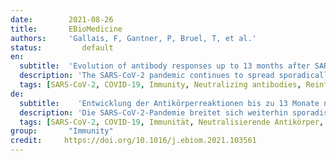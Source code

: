 ```yaml
---
date:        2021-08-26
title:       EBioMedicine 
authors:     'Gallais, F, Gantner, P, Bruel, T, et al.'
status:         default
en:
  subtitle:  'Evolution of antibody responses up to 13 months after SARS-CoV-2 infection and risk of reinfection'
  description: 'The SARS-CoV-2 pandemic continues to spread sporadically in the Unites States and worldwide. The severity and mortality excessively affected the frail elderly with co-existing medical diseases. There is growing evidence that cross-talk between the gut microbiome, Vitamin D and RAS/ACE2 system is essential for a balanced functioning of the elderly immune system and in regulating inflammation. In this review, we hypothesize that the state of gut microbiome, prior to infection determines the outcome associated with COVID-19 sepsis and may also be a critical factor in success to vaccination. Articles from PubMed/Medline searches were reviewed using a combination of terms "SARS-CoV-2, COVID-19, Inflammaging, Immune-senescence, Gut microbiome, Vitamin D, RAS/ACE2, Vaccination". Evidence indicates a complex association between gut microbiota, ACE-2 expression and Vitamin D in COVID-19 severity. Status of gut microbiome is highly predictive of the blood molecular signatures and inflammatory markers and host responses to infection. Vitamin D has immunomodulatory function in innate and adaptive immune responses to viral infection. Anti-inflammatory functions of Vit D include regulation of gut microbiome and maintaining microbial diversity. It promotes growth of gut-friendly commensal strains of Bifida and Fermicutus species. In addition, Vitamin D is a negative regulator for expression of renin and interacts with the RAS/ ACE/ACE-2 signaling axis. Collectively, this triad may be the critical, link in determination of outcomes in SARS-CoV-2 infection. The presented data are empirical and informative. Further research using advanced systems biology techniques and artificial intelligence-assisted integration could assist with correlation of the gut microbiome with sepsis and vaccine responses. Modulating these factors may impact in guiding the success of vaccines and clinical outcomes in COVID-19 infections.'
  tags: [SARS-CoV-2, COVID-19, Immunity, Neutralizing antibodies, Reinfection]
de: 
  subtitle:    'Entwicklung der Antikörperreaktionen bis zu 13 Monate nach einer SARS-CoV-2-Infektion und Risiko einer Reinfektion'
  description: 'Die SARS-CoV-2-Pandemie breitet sich weiterhin sporadisch in den Vereinigten Staaten und weltweit aus. Der Schweregrad und die Sterblichkeitsrate betrafen vor allem gebrechliche ältere Menschen mit gleichzeitigen medizinischen Erkrankungen. Es gibt immer mehr Hinweise darauf, dass die Wechselwirkungen zwischen dem Darmmikrobiom, Vitamin D und dem RAS/ACE2-System für ein ausgewogenes Funktionieren des Immunsystems älterer Menschen und für die Regulierung von Entzündungen von wesentlicher Bedeutung sind. In dieser Übersichtsarbeit stellen wir die Hypothese auf, dass der Zustand des Darmmikrobioms vor der Infektion den Ausgang der COVID-19-Sepsis bestimmt und auch ein kritischer Faktor für den Impferfolg sein könnte. Artikel aus PubMed/Medline-Recherchen wurden mit einer Kombination der Begriffe "SARS-CoV-2, COVID-19, Entzündung, Immun-Seneszenz, Darmmikrobiom, Vitamin D, RAS/ACE2, Impfung" überprüft. Es gibt Hinweise auf einen komplexen Zusammenhang zwischen dem Darmmikrobiom, der ACE-2-Expression und Vitamin D beim Schweregrad von COVID-19. Der Status des Darmmikrobioms ist in hohem Maße prädiktiv für die molekularen Signaturen und Entzündungsmarker im Blut sowie für die Reaktionen des Wirts auf Infektionen. Vitamin D hat eine immunmodulatorische Funktion bei der angeborenen und adaptiven Immunantwort auf virale Infektionen. Zu den entzündungshemmenden Funktionen von Vitamin D gehören die Regulierung des Darmmikrobioms und die Erhaltung der mikrobiellen Vielfalt. Es fördert das Wachstum darmfreundlicher kommensaler Stämme von Bifida- und Fermicutus-Arten. Darüber hinaus ist Vitamin D ein negativer Regulator für die Expression von Renin und interagiert mit der RAS/ACE/ACE-2-Signalachse. Zusammengenommen könnte dieser Dreiklang das entscheidende Bindeglied bei der Bestimmung des Ausgangs einer SARS-CoV-2-Infektion sein. Die vorgestellten Daten sind empirisch und informativ. Weitere Forschungen unter Verwendung fortschrittlicher systembiologischer Techniken und einer durch künstliche Intelligenz unterstützten Integration könnten dazu beitragen, das Darmmikrobiom mit Sepsis und Impfstoffreaktionen in Beziehung zu setzen. Die Modulation dieser Faktoren könnte den Erfolg von Impfstoffen und klinischen Ergebnissen bei COVID-19-Infektionen beeinflussen.'
  tags: [SARS-CoV-2, COVID-19, Immunität, Neutralisierende Antikörper, Reinfektion]
group:       "Immunity"
credit:     https://doi.org/10.1016/j.ebiom.2021.103561
---
```

<object data="{{ page.link }}" style='height:calc(100vh - 400px); width: 100%' type='application/pdf'></object>